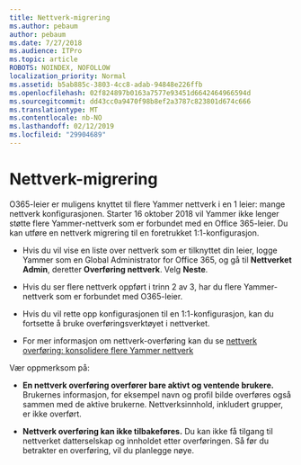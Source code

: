 ```yaml
---
title: Nettverk-migrering
ms.author: pebaum
author: pebaum
ms.date: 7/27/2018
ms.audience: ITPro
ms.topic: article
ROBOTS: NOINDEX, NOFOLLOW
localization_priority: Normal
ms.assetid: b5ab885c-3803-4cc8-adab-94848e226ffb
ms.openlocfilehash: 02f824897b0163a7577e93451d6642464966594d
ms.sourcegitcommit: dd43cc0a9470f98b8ef2a3787c823801d674c666
ms.translationtype: MT
ms.contentlocale: nb-NO
ms.lasthandoff: 02/12/2019
ms.locfileid: "29904689"
---
```

# <a name="network-migration"></a>Nettverk-migrering

O365-leier er muligens knyttet til flere Yammer nettverk i en 1 leier: mange nettverk konfigurasjonen. Starter 16 oktober 2018 vil Yammer ikke lenger støtte flere Yammer-nettverk som er forbundet med en Office 365-leier. Du kan utføre en nettverk migrering til en foretrukket 1:1-konfigurasjon.
  
- Hvis du vil vise en liste over nettverk som er tilknyttet din leier, logge Yammer som en Global Administrator for Office 365, og gå til **Nettverket Admin**, deretter **Overføring nettverk**. Velg **Neste**.
    
- Hvis du ser flere nettverk oppført i trinn 2 av 3, har du flere Yammer-nettverk som er forbundet med O365-leier.
    
- Hvis du vil rette opp konfigurasjonen til en 1:1-konfigurasjon, kan du fortsette å bruke overføringsverktøyet i nettverket.
    
- For mer informasjon om nettverk-overføring kan du se [nettverk overføring: konsolidere flere Yammer nettverk](https://support.office.com/article/a22c1b20-9231-4ce2-a916-392b1056d002)
    
Vær oppmerksom på:
  
- **En nettverk overføring overfører bare aktivt og ventende brukere.** Brukernes informasjon, for eksempel navn og profil bilde overføres også sammen med de aktive brukerne. Nettverksinnhold, inkludert grupper, er ikke overført. 
    
- **Nettverk overføring kan ikke tilbakeføres.** Du kan ikke få tilgang til nettverket datterselskap og innholdet etter overføringen. Så før du betrakter en overføring, vil du planlegge nøye. 
    

